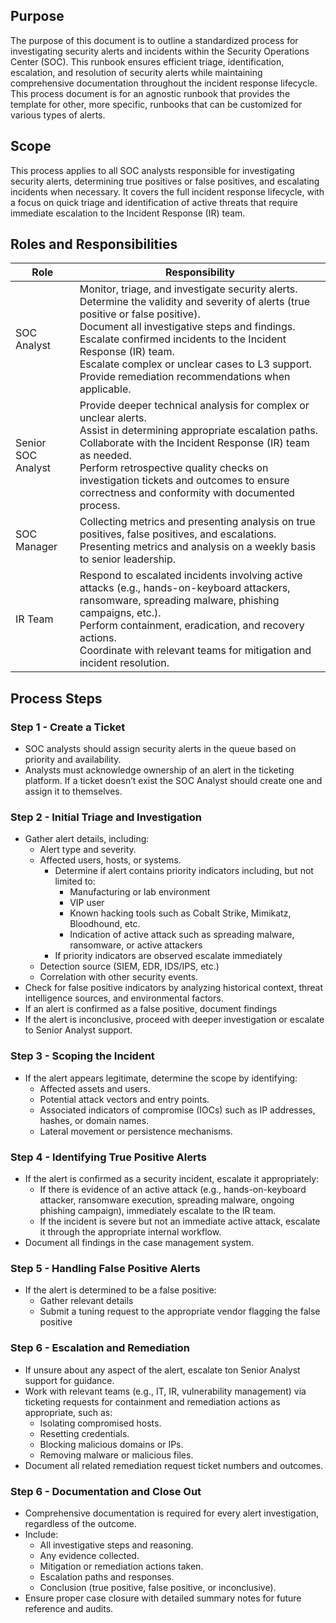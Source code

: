## Purpose
The purpose of this document is to outline a standardized process for investigating security alerts and incidents within the Security Operations Center (SOC). This runbook ensures efficient triage, identification, escalation, and resolution of security alerts while maintaining comprehensive documentation throughout the incident response lifecycle. This process document is for an agnostic runbook that provides the template for other, more specific, runbooks that can be customized for various types of alerts.

## Scope
This process applies to all SOC analysts responsible for investigating security alerts, determining true positives or false positives, and escalating incidents when necessary. It covers the full incident response lifecycle, with a focus on quick triage and identification of active threats that require immediate escalation to the Incident Response (IR) team.

## Roles and Responsibilities

| Role               | Responsibility                                                                                                                                                                                                                                                                                                                                                          |
| ------------------ | ----------------------------------------------------------------------------------------------------------------------------------------------------------------------------------------------------------------------------------------------------------------------------------------------------------------------------------------------------------------------- |
| SOC Analyst        | Monitor, triage, and investigate security alerts.<br>Determine the validity and severity of alerts (true positive or false positive).<br>Document all investigative steps and findings.<br>Escalate confirmed incidents to the Incident Response (IR) team.<br>Escalate complex or unclear cases to L3 support.<br>Provide remediation recommendations when applicable. |
| Senior SOC Analyst | Provide deeper technical analysis for complex or unclear alerts.<br>Assist in determining appropriate escalation paths.<br>Collaborate with the Incident Response (IR) team as needed.<br>Perform retrospective quality checks on investigation tickets and outcomes to ensure correctness and conformity with documented process.                                      |
| SOC Manager        | Collecting metrics and presenting analysis on true positives, false positives, and escalations.<br>Presenting metrics and analysis on a weekly basis to senior leadership.                                                                                                                                                                                              |
| IR Team            | Respond to escalated incidents involving active attacks (e.g., hands-on-keyboard attackers, ransomware, spreading malware, phishing campaigns, etc.).<br>Perform containment, eradication, and recovery actions.<br>Coordinate with relevant teams for mitigation and incident resolution.                                                                              |
## Process Steps
### Step 1 - Create a Ticket
- SOC analysts should assign security alerts in the queue based on priority and availability.
- Analysts must acknowledge ownership of an alert in the ticketing platform. If a ticket doesn’t exist the SOC Analyst should create one and assign it to themselves.

### Step 2 - Initial Triage and Investigation
- Gather alert details, including:
    - Alert type and severity.
    - Affected users, hosts, or systems.
        - Determine if alert contains priority indicators including, but not limited to:
            - Manufacturing or lab environment
            - VIP user
            - Known hacking tools such as Cobalt Strike, Mimikatz, Bloodhound, etc.
            - Indication of active attack such as spreading malware, ransomware, or active attackers
        - If priority indicators are observed escalate immediately
    - Detection source (SIEM, EDR, IDS/IPS, etc.)
    - Correlation with other security events.
- Check for false positive indicators by analyzing historical context, threat intelligence sources, and environmental factors.
- If an alert is confirmed as a false positive, document findings
- If the alert is inconclusive, proceed with deeper investigation or escalate to Senior Analyst support.

### Step 3 - Scoping the Incident
- If the alert appears legitimate, determine the scope by identifying:
    - Affected assets and users.
    - Potential attack vectors and entry points.
    - Associated indicators of compromise (IOCs) such as IP addresses, hashes, or domain names.
    - Lateral movement or persistence mechanisms.

### Step 4 - Identifying True Positive Alerts
- If the alert is confirmed as a security incident, escalate it appropriately:
    - If there is evidence of an active attack (e.g., hands-on-keyboard attacker, ransomware execution, spreading malware, ongoing phishing campaign), immediately escalate to the IR team.
    - If the incident is severe but not an immediate active attack, escalate it through the appropriate internal workflow.
- Document all findings in the case management system.

### Step 5 - Handling False Positive Alerts
- If the alert is determined to be a false positive:
    - Gather relevant details
    - Submit a tuning request to the appropriate vendor flagging the false positive

### Step 6 - Escalation and Remediation
- If unsure about any aspect of the alert, escalate ton Senior Analyst support for guidance.
- Work with relevant teams (e.g., IT, IR, vulnerability management) via ticketing requests for containment and remediation actions as appropriate, such as:
    - Isolating compromised hosts.
    - Resetting credentials.
    - Blocking malicious domains or IPs.
    - Removing malware or malicious files.
- Document all related remediation request ticket numbers and outcomes.

### Step 6 - Documentation and Close Out
- Comprehensive documentation is required for every alert investigation, regardless of the outcome.
- Include:
    - All investigative steps and reasoning.
    - Any evidence collected.
    - Mitigation or remediation actions taken.
    - Escalation paths and responses.
    - Conclusion (true positive, false positive, or inconclusive).
- Ensure proper case closure with detailed summary notes for future reference and audits.
